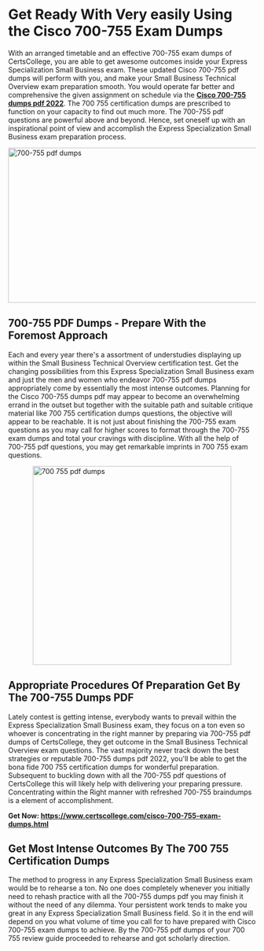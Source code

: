 <h1><strong>Get Ready With Very easily Using the Cisco 700-755 Exam Dumps&nbsp;</strong></h1>
<p><span style="font-weight: 400;">With an arranged timetable and an effective  700-755 exam dumps of CertsCollege, you are able to get awesome outcomes inside your Express Specialization Small Business exam. These updated Cisco 700-755 pdf dumps will perform with you, and make your Small Business Technical Overview exam preparation smooth. You would operate far better and comprehensive the given assignment on schedule via the <strong><a href="https://www.certscollege.com/cisco-700-755-exam-dumps.html">Cisco 700-755 dumps pdf 2022</a></strong>. The 700 755 certification dumps are prescribed to function on your capacity to find out much more. The  700-755 pdf questions are powerful above and beyond. Hence, set oneself up with an inspirational point of view and accomplish the Express Specialization Small Business exam preparation process.&nbsp;</span></p>
<p><span style="font-weight: 400;"><img style="display: block; margin-left: auto; margin-right: auto;" src="https://i.ibb.co/CPDK3ps/Yellow-and-Blue-Initiative-Blog-Banner.png" alt="700-755 pdf dumps" width="559" height="315" /></span></p>
<h2><strong>700-755 PDF Dumps - Prepare With the Foremost Approach</strong></h2>
<p><span style="font-weight: 400;">Each and every year there's a assortment of understudies displaying up within the Small Business Technical Overview certification test. Get the changing possibilities from this Express Specialization Small Business exam and just the men and women who endeavor 700-755 pdf dumps appropriately come by essentially the most intense outcomes. Planning for the Cisco 700-755 dumps pdf may appear to become an overwhelming errand in the outset but together with the suitable path and suitable critique material like 700 755 certification dumps questions, the objective will appear to be reachable. It is not just about finishing the 700-755 exam questions as you may call for higher scores to format through the 700-755 exam dumps and total your cravings with discipline. With all the help of 700-755 pdf questions, you may get remarkable imprints in 700 755 exam questions.</span></p>
<p><span style="font-weight: 400;"><a href="https://tinyurl.com/38j9jnmr"><img style="display: block; margin-left: auto; margin-right: auto;" src="https://i.ibb.co/9tMrhdY/Teacher-Appreciation-Invitation.png" alt="700 755 pdf dumps " width="404" height="404" /></a></span></p>
<h2><strong>Appropriate Procedures Of Preparation Get By The 700-755 Dumps PDF</strong></h2>
<p><span style="font-weight: 400;">Lately contest is getting intense, everybody wants to prevail within the Express Specialization Small Business exam, they focus on a ton even so whoever is concentrating in the right manner by preparing via 700-755 pdf dumps of CertsCollege, they get outcome in the Small Business Technical Overview exam questions. The vast majority never track down the best strategies or reputable 700-755 dumps pdf 2022, you'll be able to get the bona fide 700 755 certification dumps for wonderful preparation. Subsequent to buckling down with all the  700-755 pdf questions of CertsCollege this will likely help with delivering your preparing pressure. Concentrating within the Right manner with refreshed 700-755 braindumps is a element of accomplishment.</span></p>
<p><span style="font-weight: 400;"><strong>Get Now: <a href="https://www.certscollege.com/cisco-700-755-exam-dumps.html">https://www.certscollege.com/cisco-700-755-exam-dumps.html</a></strong></span></p>
<h2><strong>Get Most Intense Outcomes By The 700 755 Certification Dumps</strong></h2>
<p><span style="font-weight: 400;">The method to progress in any Express Specialization Small Business exam would be to rehearse a ton. No one does completely whenever you initially need to rehash practice with all the 700-755 dumps pdf you may finish it without the need of any dilemma. Your persistent work tends to make you great in any Express Specialization Small Business field. So it in the end will depend on you what volume of time you call for to have prepared with Cisco 700-755 exam dumps to achieve. By the 700-755 pdf dumps of your 700 755 review guide proceeded to rehearse and got scholarly direction.</span></p>

